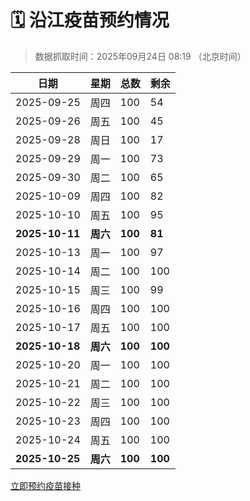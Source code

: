 # 🗓️ 沿江疫苗预约情况

> 数据抓取时间：2025年09月24日 08:19 （北京时间）

| 日期 | 星期 | 总数 | 剩余 |
|------|------|------|------|
| 2025-09-25 | 周四 | 100 | 54 |
| 2025-09-26 | 周五 | 100 | 45 |
| 2025-09-28 | 周日 | 100 | 17 |
| 2025-09-29 | 周一 | 100 | 73 |
| 2025-09-30 | 周二 | 100 | 65 |
| 2025-10-09 | 周四 | 100 | 82 |
| 2025-10-10 | 周五 | 100 | 95 |
| **2025-10-11** | **周六** | **100** | **81** |
| 2025-10-13 | 周一 | 100 | 97 |
| 2025-10-14 | 周二 | 100 | 100 |
| 2025-10-15 | 周三 | 100 | 99 |
| 2025-10-16 | 周四 | 100 | 100 |
| 2025-10-17 | 周五 | 100 | 100 |
| **2025-10-18** | **周六** | **100** | **100** |
| 2025-10-20 | 周一 | 100 | 100 |
| 2025-10-21 | 周二 | 100 | 100 |
| 2025-10-22 | 周三 | 100 | 100 |
| 2025-10-23 | 周四 | 100 | 100 |
| 2025-10-24 | 周五 | 100 | 100 |
| **2025-10-25** | **周六** | **100** | **100** |


<div class="button-container">
<a class="btn" href="http://yfzweb.ishequ.net/#/login" target="_blank">立即预约疫苗接种</a>
</div>
